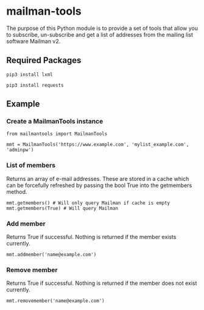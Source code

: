 # mailman-tools
The purpose of this Python module is to provide a set of tools that allow you to subscribe, un-subscribe and get a list of
 addresses from the mailing list software Mailman v2.

## Required Packages
 `pip3 install lxml`

 `pip3 install requests`

## Example
### Create a MailmanTools instance
```
from mailmantools import MailmanTools

mmt = MailmanTools('https://www.example.com', 'mylist_example.com', 'adminpw')
```
### List of members
Returns an array of e-mail addresses. These are stored in a cache which
can be forcefully refreshed by passing the bool True into the getmembers method.
```
mmt.getmembers() # Will only query Mailman if cache is empty
mmt.getmembers(True) # Will query Mailman
```
### Add member
Returns True if successful. Nothing is returned if the member exists currently.
```
mmt.addmember('name@example.com')
```
### Remove member
Returns True if successful. Nothing is returned if the member does not exist currently.
```
mmt.removemember('name@example.com')
```